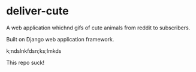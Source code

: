 # deliver-cute
A web application whichnd gifs of cute animals from reddit to subscribers.

Built on Django web application framework.


k;ndslnkfdsn;ks;lmkds

This repo suck!
